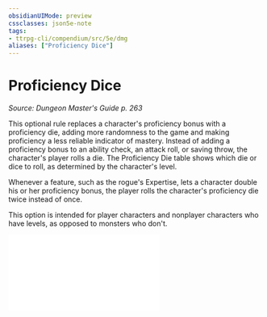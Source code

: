 ```yaml
---
obsidianUIMode: preview
cssclasses: json5e-note
tags:
- ttrpg-cli/compendium/src/5e/dmg
aliases: ["Proficiency Dice"]
---
```

# Proficiency Dice
*Source: Dungeon Master's Guide p. 263* 

This optional rule replaces a character's proficiency bonus with a proficiency die, adding more randomness to the game and making proficiency a less reliable indicator of mastery. Instead of adding a proficiency bonus to an ability check, an attack roll, or saving throw, the character's player rolls a die. The Proficiency Die table shows which die or dice to roll, as determined by the character's level.

Whenever a feature, such as the rogue's Expertise, lets a character double his or her proficiency bonus, the player rolls the character's proficiency die twice instead of once.

This option is intended for player characters and nonplayer characters who have levels, as opposed to monsters who don't.

![Proficiency Dice](/CLI/tables/proficiency-dice.md)